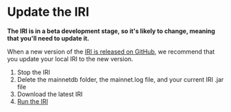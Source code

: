 # Update the IRI

**The IRI is in a beta development stage, so it's likely to change, meaning that you'll need to update it.**

When a new version of the [IRI is released on GitHub](https://github.com/iotaledger/releases), we recommend that you update your local IRI to the new version.

1. Stop the IRI
2. Delete the mainnetdb folder, the mainnet.log file, and your current IRI .jar file
3. Download the latest IRI
4. [Run the IRI](../how-to-guides/run-an-iri-node.md)
